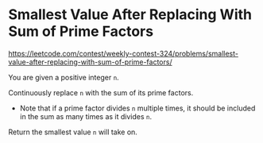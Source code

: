 # Smallest Value After Replacing With Sum of Prime Factors

https://leetcode.com/contest/weekly-contest-324/problems/smallest-value-after-replacing-with-sum-of-prime-factors/

You are given a positive integer `n`.

Continuously replace `n` with the sum of its prime factors.

- Note that if a prime factor divides `n` multiple times, it should be included in the sum as many times as it divides `n`.

Return the smallest value `n` will take on.
